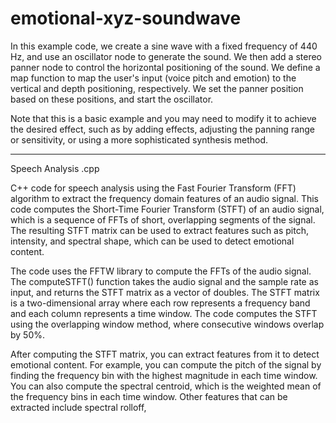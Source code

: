 # emotional-xyz-soundwave

In this example code, we create a sine wave with a fixed frequency of 440 Hz, and use an oscillator node to generate the sound. We then add a stereo panner node to control the horizontal positioning of the sound. We define a map function to map the user's input (voice pitch and emotion) to the vertical and depth positioning, respectively. We set the panner position based on these positions, and start the oscillator.

Note that this is a basic example and you may need to modify it to achieve the desired effect, such as by adding effects, adjusting the panning range or sensitivity, or using a more sophisticated synthesis method.

-------------
Speech Analysis .cpp

C++ code for speech analysis using the Fast Fourier Transform (FFT) algorithm to extract the frequency domain features of an audio signal. This code computes the Short-Time Fourier Transform (STFT) of an audio signal, which is a sequence of FFTs of short, overlapping segments of the signal. The resulting STFT matrix can be used to extract features such as pitch, intensity, and spectral shape, which can be used to detect emotional content.

The code uses the FFTW library to compute the FFTs of the audio signal. The computeSTFT() function takes the audio signal and the sample rate as input, and returns the STFT matrix as a vector of doubles. The STFT matrix is a two-dimensional array where each row represents a frequency band and each column represents a time window. The code computes the STFT using the overlapping window method, where consecutive windows overlap by 50%.

After computing the STFT matrix, you can extract features from it to detect emotional content. For example, you can compute the pitch of the signal by finding the frequency bin with the highest magnitude in each time window. You can also compute the spectral centroid, which is the weighted mean of the frequency bins in each time window. Other features that can be extracted include spectral rolloff,
